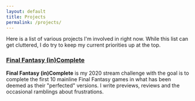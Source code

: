```yaml
---
layout: default
title: Projects
permalink: /projects/
---
```


Here is a list of various projects I'm involved in right now. While this list can get cluttered, I do try to keep my current priorities up at the top.

### [Final Fantasy (in)Complete](/ffc/)
**Final Fantasy (in)Complete** is my 2020 stream challenge with the goal is to complete the first 10 mainline Final Fantasy games in what has been deemed as their "perfected" versions. I write previews, reviews and the occasional ramblings about frustrations.